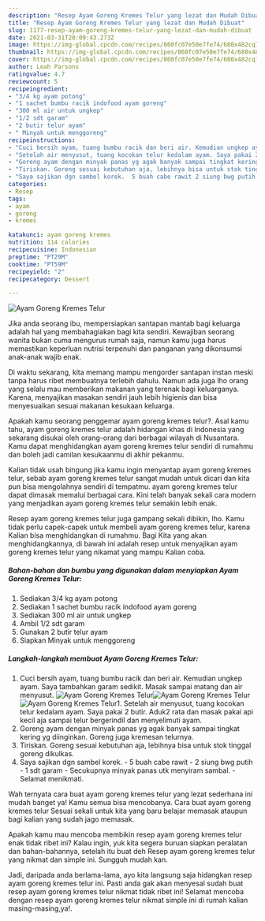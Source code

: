 ```yaml
---
description: "Resep Ayam Goreng Kremes Telur yang lezat dan Mudah Dibuat"
title: "Resep Ayam Goreng Kremes Telur yang lezat dan Mudah Dibuat"
slug: 1177-resep-ayam-goreng-kremes-telur-yang-lezat-dan-mudah-dibuat
date: 2021-03-31T20:09:43.273Z
image: https://img-global.cpcdn.com/recipes/860fc07e50e7fe74/680x482cq70/ayam-goreng-kremes-telur-foto-resep-utama.jpg
thumbnail: https://img-global.cpcdn.com/recipes/860fc07e50e7fe74/680x482cq70/ayam-goreng-kremes-telur-foto-resep-utama.jpg
cover: https://img-global.cpcdn.com/recipes/860fc07e50e7fe74/680x482cq70/ayam-goreng-kremes-telur-foto-resep-utama.jpg
author: Leah Parsons
ratingvalue: 4.7
reviewcount: 5
recipeingredient:
- "3/4 kg ayam potong"
- "1 sachet bumbu racik indofood ayam goreng"
- "300 ml air untuk ungkep"
- "1/2 sdt garam"
- "2 butir telur ayam"
- " Minyak untuk menggoreng"
recipeinstructions:
- "Cuci bersih ayam, tuang bumbu racik dan beri air. Kemudian ungkep ayam. Saya tambahkan garam sedikit. Masak sampai matang dan air menyusut."
- "Setelah air menyusut, tuang kocokan telur kedalam ayam. Saya pakai 2 butir. Aduk2 rata dan masak pakai api kecil aja sampai telur bergerindil dan menyelimuti ayam."
- "Goreng ayam dengan minyak panas yg agak banyak sampai tingkat kering yg diinginkan. Goreng juga kremesan telurnya."
- "Tiriskan. Goreng sesuai kebutuhan aja, lebihnya bisa untuk stok tinggal goreng dikulkas."
- "Saya sajikan dgn sambel korek.  5 buah cabe rawit 2 siung bwg putih 1 sdt garam Secukupnya minyak panas utk menyiram sambal.  Selamat menikmati."
categories:
- Resep
tags:
- ayam
- goreng
- kremes

katakunci: ayam goreng kremes 
nutrition: 114 calories
recipecuisine: Indonesian
preptime: "PT29M"
cooktime: "PT59M"
recipeyield: "2"
recipecategory: Dessert

---
```



![Ayam Goreng Kremes Telur](https://img-global.cpcdn.com/recipes/860fc07e50e7fe74/680x482cq70/ayam-goreng-kremes-telur-foto-resep-utama.jpg)

Jika anda seorang ibu, mempersiapkan santapan mantab bagi keluarga adalah hal yang membahagiakan bagi kita sendiri. Kewajiban seorang  wanita bukan cuma mengurus rumah saja, namun kamu juga harus memastikan keperluan nutrisi terpenuhi dan panganan yang dikonsumsi anak-anak wajib enak.

Di waktu  sekarang, kita memang mampu mengorder santapan instan meski tanpa harus ribet membuatnya terlebih dahulu. Namun ada juga lho orang yang selalu mau memberikan makanan yang terenak bagi keluarganya. Karena, menyajikan masakan sendiri jauh lebih higienis dan bisa menyesuaikan sesuai makanan kesukaan keluarga. 



Apakah kamu seorang penggemar ayam goreng kremes telur?. Asal kamu tahu, ayam goreng kremes telur adalah hidangan khas di Indonesia yang sekarang disukai oleh orang-orang dari berbagai wilayah di Nusantara. Kamu dapat menghidangkan ayam goreng kremes telur sendiri di rumahmu dan boleh jadi camilan kesukaanmu di akhir pekanmu.

Kalian tidak usah bingung jika kamu ingin menyantap ayam goreng kremes telur, sebab ayam goreng kremes telur sangat mudah untuk dicari dan kita pun bisa mengolahnya sendiri di tempatmu. ayam goreng kremes telur dapat dimasak memalui berbagai cara. Kini telah banyak sekali cara modern yang menjadikan ayam goreng kremes telur semakin lebih enak.

Resep ayam goreng kremes telur juga gampang sekali dibikin, lho. Kamu tidak perlu capek-capek untuk membeli ayam goreng kremes telur, karena Kalian bisa menghidangkan di rumahmu. Bagi Kita yang akan menghidangkannya, di bawah ini adalah resep untuk menyajikan ayam goreng kremes telur yang nikamat yang mampu Kalian coba.

<!--inarticleads1-->

##### Bahan-bahan dan bumbu yang digunakan dalam menyiapkan Ayam Goreng Kremes Telur:

1. Sediakan 3/4 kg ayam potong
1. Sediakan 1 sachet bumbu racik indofood ayam goreng
1. Sediakan 300 ml air untuk ungkep
1. Ambil 1/2 sdt garam
1. Gunakan 2 butir telur ayam
1. Siapkan  Minyak untuk menggoreng




<!--inarticleads2-->

##### Langkah-langkah membuat Ayam Goreng Kremes Telur:

1. Cuci bersih ayam, tuang bumbu racik dan beri air. Kemudian ungkep ayam. Saya tambahkan garam sedikit. Masak sampai matang dan air menyusut.
<img src="https://img-global.cpcdn.com/steps/e68af6a404215f7f/160x128cq70/ayam-goreng-kremes-telur-langkah-memasak-1-foto.jpg" alt="Ayam Goreng Kremes Telur"><img src="https://img-global.cpcdn.com/steps/18ace4adc789508f/160x128cq70/ayam-goreng-kremes-telur-langkah-memasak-1-foto.jpg" alt="Ayam Goreng Kremes Telur"><img src="https://img-global.cpcdn.com/steps/999a5b28d27f36ec/160x128cq70/ayam-goreng-kremes-telur-langkah-memasak-1-foto.jpg" alt="Ayam Goreng Kremes Telur">1. Setelah air menyusut, tuang kocokan telur kedalam ayam. Saya pakai 2 butir. Aduk2 rata dan masak pakai api kecil aja sampai telur bergerindil dan menyelimuti ayam.
1. Goreng ayam dengan minyak panas yg agak banyak sampai tingkat kering yg diinginkan. Goreng juga kremesan telurnya.
1. Tiriskan. Goreng sesuai kebutuhan aja, lebihnya bisa untuk stok tinggal goreng dikulkas.
1. Saya sajikan dgn sambel korek.  - 5 buah cabe rawit - 2 siung bwg putih - 1 sdt garam - Secukupnya minyak panas utk menyiram sambal.  - Selamat menikmati.




Wah ternyata cara buat ayam goreng kremes telur yang lezat sederhana ini mudah banget ya! Kamu semua bisa mencobanya. Cara buat ayam goreng kremes telur Sesuai sekali untuk kita yang baru belajar memasak ataupun bagi kalian yang sudah jago memasak.

Apakah kamu mau mencoba membikin resep ayam goreng kremes telur enak tidak ribet ini? Kalau ingin, yuk kita segera buruan siapkan peralatan dan bahan-bahannya, setelah itu buat deh Resep ayam goreng kremes telur yang nikmat dan simple ini. Sungguh mudah kan. 

Jadi, daripada anda berlama-lama, ayo kita langsung saja hidangkan resep ayam goreng kremes telur ini. Pasti anda gak akan menyesal sudah buat resep ayam goreng kremes telur nikmat tidak ribet ini! Selamat mencoba dengan resep ayam goreng kremes telur nikmat simple ini di rumah kalian masing-masing,ya!.

